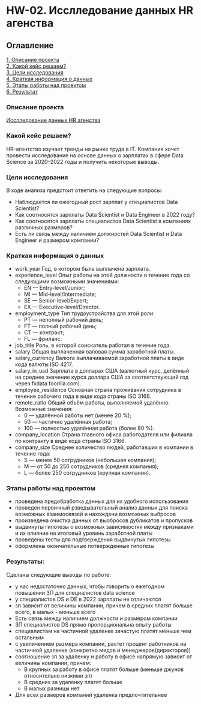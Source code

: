 # HW-02. Исслледование данных HR агенства

## Оглавление  
[1. Описание проекта](README.md#Описание-проекта)  
[2. Какой кейс решаем?](README.md#Какой-кейс-решаем)  
[3. Цели исследования](README.md#Цели-исследования)  
[4. Краткая информация о данных](README.md#Краткая-информация-о-данных)  
[5. Этапы работы над проектом](README.md#Этапы-работы-над-проектом)  
[6. Результат](README.md#Результаты)    


### Описание проекта    
[Исслледование данных HR агенства](https://github.com/denis-kaikov/python_dspr/blob/main/HW-02/HR_trends.ipynb) 



### Какой кейс решаем?    
HR-агентство изучает тренды на рынке труда в IT. Компания хочет провести исследование на основе данных о зарплатах в сфере Data Science за 2020–2022 годы и получить некоторые выводы.

### Цели исследования
В ходе анализа предстоит ответить на следующие вопросы:

- Наблюдается ли ежегодный рост зарплат у специалистов Data Scientist?
- Как соотносятся зарплаты Data Scientist и Data Engineer в 2022 году?
- Как соотносятся зарплаты специалистов Data Scientist в компаниях различных размеров?
- Есть ли связь между наличием должностей Data Scientist и Data Engineer и размером компании?

### Краткая информация о данных
- work_year	Год, в котором была выплачена зарплата.
- experience_level	Опыт работы на этой должности в течение года со следующими возможными значениями:
    - EN — Entry-level/Junior;
    - MI — Mid-level/Intermediate;
    - SE — Senior-level/Expert;
    - EX — Executive-level/Director.
- employment_type	Тип трудоустройства для этой роли:
    - PT — неполный рабочий день;
    - FT — полный рабочий день;
    - CT — контракт;
    - FL — фриланс.
- job_title	Роль, в которой соискатель работал в течение года.
- salary	Общая выплаченная валовая сумма заработной платы.
- salary_currency	Валюта выплачиваемой заработной платы в виде кода валюты ISO 4217.
- salary_in_usd	Зарплата в долларах США (валютный курс, делённый на среднее значение курса доллара США за соответствующий год через fxdata.foorilla.com).
- employee_residence	Основная страна проживания сотрудника в течение рабочего года в виде кода страны ISO 3166.
- remote_ratio	Общий объём работы, выполняемой удалённо. Возможные значения:
    - 0 — удалённой работы нет (менее 20 %);
    - 50 — частично удалённая работа;
    - 100 — полностью удалённая работа (более 80 %).
- company_location	Страна главного офиса работодателя или филиала по контракту в виде кода страны ISO 3166.
- company_size	Среднее количество людей, работавших в компании в течение года:
    - S — менее 50 сотрудников (небольшая компания);
    - M — от 50 до 250 сотрудников (средняя компания);
    - L — более 250 сотрудников (крупная компания).

### Этапы работы над проектом  
- проведена предобработка данных для их удобного использования 
- проведен первичный рзведывательный анализ данных для поиска возможных взаимосвязей и нахождени возможных выбросов
- произведена очистка данных от выобросов дубликатов и пропусков
- выдвинуты гипотезы о возможных зависимостях между признаками и их влияние на итоговый уровень заработной платы 
- проведены тесты для подтверждения выдвинутых гипотезы 
- оформлены окончательные потвержденные гипотезы

### Результаты:  
Сделаны следующие выводы по работе:
- у нас недостаточно данных, чтобы говорить о ежегодном повышении ЗП для специалистов data science
- у специалистов DS и DE в 2022 зарплаты не отличаются 
- зп зависит от величины компании, причем в средних платят больше всего, в малых - меньше всего 
- Есть связь между наличием должности и размером компании
- ЗП специалистов DS прямо пропорциональна опыту работы
- специалистам на частичной удаленке зачастую платят меньше чем остальным
- с увеличением размера компании, растет процент работников на частичной удаленке (конкретно мидов и менеджеров(директоров)) 
- соотношение зп за удаленку и работу в офисе напрямую зависит от величины компании, причем:
    - В крупных за работу в офисе платят больше (меньше джунов относительно низкими зп)
    - В средних за удаленку платят больше 
    - В малых разницы нет 
- Для всех размеров компаний удаленка предпочтительнее 



